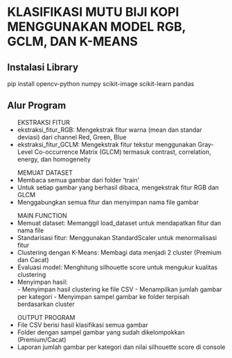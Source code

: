 # KLASIFIKASI MUTU BIJI KOPI MENGGUNAKAN MODEL RGB, GCLM, DAN K-MEANS

## Instalasi Library

pip install opencv-python numpy scikit-image scikit-learn pandas

## Alur Program

<ul>
      EKSTRAKSI FITUR   
      <li>
        ekstraksi_fitur_RGB: Mengekstrak fitur warna (mean dan standar deviasi)
        dari channel Red, Green, Blue
      </li>
      <li>
        ekstraksi_fitur_GCLM: Mengekstrak fitur tekstur menggunakan Gray-Level
        Co-occurrence Matrix (GLCM) termasuk contrast, correlation, energy, dan
        homogeneity
      </li>
    </ul>
    <ul>
      MEMUAT DATASET
      <li>Membaca semua gambar dari folder 'train'</li>
      <li>
        Untuk setiap gambar yang berhasil dibaca, mengekstrak fitur RGB dan GLCM
      </li>
      <li>Menggabungkan semua fitur dan menyimpan nama file gambar</li>
    </ul>
    <ul>
      MAIN FUNCTION
      <li>
        Memuat dataset: Memanggil load_dataset untuk mendapatkan fitur dan nama
        file
      </li>
      <li>
        Standarisasi fitur: Menggunakan StandardScaler untuk menormalisasi fitur
      </li>
      <li>
        Clustering dengan K-Means: Membagi data menjadi 2 cluster (Premium dan
        Cacat)
      </li>
      <li>
        Evaluasi model: Menghitung silhouette score untuk mengukur kualitas
        clustering
      </li>
      <li>Menyimpan hasil:</li>
      - Menyimpan hasil clustering ke file CSV - Menampilkan jumlah gambar per
      kategori - Menyimpan sampel gambar ke folder terpisah berdasarkan cluster
    </ul>
        <ul>
      OUTPUT PROGRAM
      <li>File CSV berisi hasil klasifikasi semua gambar</li>
      <li>
        Folder dengan sampel gambar yang sudah dikelompokkan (Premium/Cacat)
      </li>
      <li>
        Laporan jumlah gambar per kategori dan nilai silhouette score di console
      </li>
    </ul>
